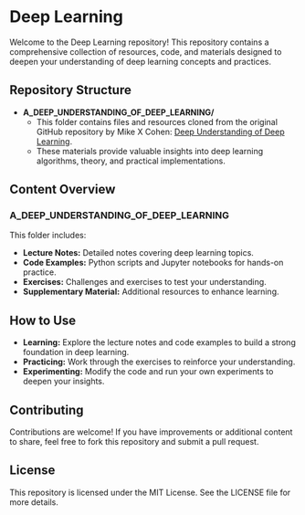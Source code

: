 # Deep Learning

Welcome to the Deep Learning repository! This repository contains a comprehensive collection of resources, code, and materials designed to deepen your understanding of deep learning concepts and practices.

## Repository Structure

- **A_DEEP_UNDERSTANDING_OF_DEEP_LEARNING/**
  - This folder contains files and resources cloned from the original GitHub repository by Mike X Cohen: [Deep Understanding of Deep Learning](https://github.com/mikexcohen/DeepUnderstandingOfDeepLearning).
  - These materials provide valuable insights into deep learning algorithms, theory, and practical implementations.

## Content Overview

### A_DEEP_UNDERSTANDING_OF_DEEP_LEARNING

This folder includes:

- **Lecture Notes:** Detailed notes covering deep learning topics.
- **Code Examples:** Python scripts and Jupyter notebooks for hands-on practice.
- **Exercises:** Challenges and exercises to test your understanding.
- **Supplementary Material:** Additional resources to enhance learning.

## How to Use

- **Learning:** Explore the lecture notes and code examples to build a strong foundation in deep learning.
- **Practicing:** Work through the exercises to reinforce your understanding.
- **Experimenting:** Modify the code and run your own experiments to deepen your insights.

## Contributing

Contributions are welcome! If you have improvements or additional content to share, feel free to fork this repository and submit a pull request.

## License

This repository is licensed under the MIT License. See the LICENSE file for more details.

